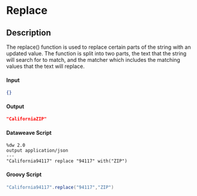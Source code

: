 # Replace

## Description

The replace() function is used to replace certain parts of the string with an updated value. The function is split into two parts, the text that the string will search for to match, and the matcher which includes the matching values that the text will replace.

#### Input
``` json
{}
```
#### Output

``` json
"CaliforniaZIP"
```

#### Dataweave Script

```
%dw 2.0
output application/json
---
"California94117" replace "94117" with("ZIP")
```

#### Groovy Script

```groovy
"California94117".replace("94117","ZIP")
```